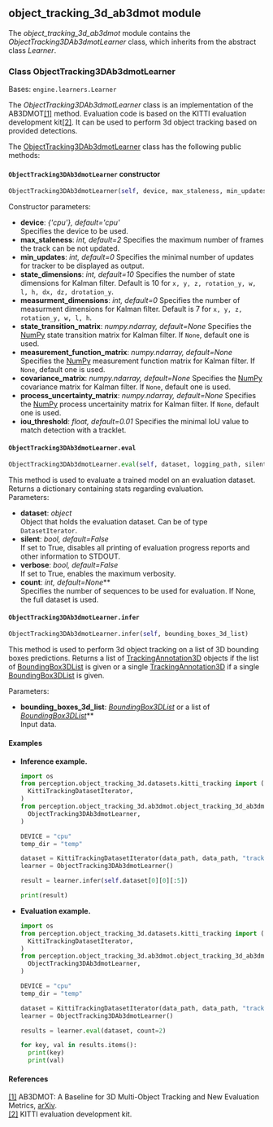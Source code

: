 ## object_tracking_3d_ab3dmot module

The *object_tracking_3d_ab3dmot* module contains the *ObjectTracking3DAb3dmotLearner* class, which inherits from the abstract class *Learner*.

### Class ObjectTracking3DAb3dmotLearner
Bases: `engine.learners.Learner`

The *ObjectTracking3DAb3dmotLearner* class is an implementation of the AB3DMOT[[1]](#object-tracking-3d-1) method. Evaluation code is based on the KITTI evaluation development kit[[2]](#object-tracking-3d-2).
It can be used to perform 3d object tracking based on provided detections.

The [ObjectTracking3DAb3dmotLearner](#src.perception.object_tracking_3d.object_tracking_3d_ab3dmot.object_tracking_3d_ab3dmot_learner.py) class has the
following public methods:

#### `ObjectTracking3DAb3dmotLearner` constructor
```python
ObjectTracking3DAb3dmotLearner(self, device, max_staleness, min_updates, state_dimensions, measurment_dimensions, state_transition_matrix, measurement_function_matrix, covariance_matrix, process_uncertainty_matrix, iou_threshold)
```

Constructor parameters:
- **device**: *{'cpu'}, default='cpu'*  
  Specifies the device to be used.
- **max_staleness**: *int, default=2*
  Specifies the maximum number of frames the track can be not updated.
- **min_updates**: *int, default=0*
  Specifies the minimal number of updates for tracker to be displayed as output.
- **state_dimensions**: *int, default=10*
  Specifies the number of state dimensions for Kalman filter. Default is 10 for `x, y, z, rotation_y, w, l, h, dx, dz, drotation_y`.
- **measurment_dimensions**: *int, default=0*
  Specifies the number of measurment dimensions for Kalman filter. Default is 7 for `x, y, z, rotation_y, w, l, h`.
- **state_transition_matrix**: *numpy.ndarray, default=None*
  Specifies the [NumPy](https://numpy.org) state transition matrix for Kalman filter. If `None`, default one is used.
- **measurement_function_matrix**: *numpy.ndarray, default=None*
  Specifies the [NumPy](https://numpy.org) measurement function matrix for Kalman filter. If `None`, default one is used.
- **covariance_matrix**: *numpy.ndarray, default=None*
  Specifies the [NumPy](https://numpy.org) covariance matrix for Kalman filter. If `None`, default one is used.
- **process_uncertainty_matrix**: *numpy.ndarray, default=None*
  Specifies the [NumPy](https://numpy.org) process uncertainity matrix for Kalman filter. If `None`, default one is used.
- **iou_threshold**: *float, default=0.01*
  Specifies the minimal IoU value to match detection with a tracklet.


#### `ObjectTracking3DAb3dmotLearner.eval`
```python
ObjectTracking3DAb3dmotLearner.eval(self, dataset, logging_path, silent, verbose, count)
```

This method is used to evaluate a trained model on an evaluation dataset.
Returns a dictionary containing stats regarding evaluation.  
Parameters:
- **dataset**: *object*  
  Object that holds the evaluation dataset.
  Can be of type `DatasetIterator`.
- **silent**: *bool, default=False*  
  If set to True, disables all printing of evaluation progress reports and other information to STDOUT.
- **verbose**: *bool, default=False*  
  If set to True, enables the maximum verbosity.
- **count**: *int, default=None***  
  Specifies the number of sequences to be used for evaluation. If None, the full dataset is used.


#### `ObjectTracking3DAb3dmotLearner.infer`
```python
ObjectTracking3DAb3dmotLearner.infer(self, bounding_boxes_3d_list)
```

This method is used to perform 3d object tracking on a list of 3D bounding boxes predictions.
Returns a list of [TrackingAnnotation3D](#class_engine.target.TrackingAnnotation3D) objects if the list of [BoundingBox3DList](#class_engine.target.BoundingBox3DList) is given or a single [TrackingAnnotation3D](#class_engine.target.TrackingAnnotation3D) if a single [BoundingBox3DList](#class_engine.target.BoundingBox3DList) is given.

Parameters:
- **bounding_boxes_3d_list**: *[BoundingBox3DList](#class_engine.target.BoundingBox3DList)* or a list of *[BoundingBox3DList](#class_engine.target.BoundingBox3DList)***  
  Input data.


#### Examples

* **Inference example.**
  ```python
  import os
  from perception.object_tracking_3d.datasets.kitti_tracking import (
    KittiTrackingDatasetIterator,
  )
  from perception.object_tracking_3d.ab3dmot.object_tracking_3d_ab3dmot_learner import (
    ObjectTracking3DAb3dmotLearner,
  )

  DEVICE = "cpu"
  temp_dir = "temp"

  dataset = KittiTrackingDatasetIterator(data_path, data_path, "tracking")
  learner = ObjectTracking3DAb3dmotLearner()

  result = learner.infer(self.dataset[0][0][:5])

  print(result)

  ```

* **Evaluation example.**
  ```python
  import os
  from perception.object_tracking_3d.datasets.kitti_tracking import (
    KittiTrackingDatasetIterator,
  )
  from perception.object_tracking_3d.ab3dmot.object_tracking_3d_ab3dmot_learner import (
    ObjectTracking3DAb3dmotLearner,
  )

  DEVICE = "cpu"
  temp_dir = "temp"

  dataset = KittiTrackingDatasetIterator(data_path, data_path, "tracking")
  learner = ObjectTracking3DAb3dmotLearner()

  results = learner.eval(dataset, count=2)

  for key, val in results.items():
    print(key)
    print(val)

  ```


#### References
<a name="#object-tracking-3d-1" href="https://arxiv.org/abs/2008.08063">[1]</a> AB3DMOT: A Baseline for 3D Multi-Object Tracking and New Evaluation Metrics,
[arXiv](https://arxiv.org/abs/2008.08063).  
<a name="#object-tracking-3d-2" href="http://www.cvlibs.net/datasets/kitti/eval_tracking.php">[2]</a> KITTI evaluation development kit.  

